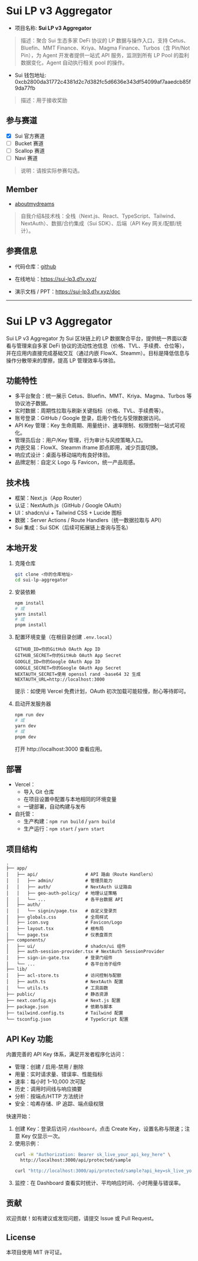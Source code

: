 # Sui LP v3 Aggregator

- 项目名称: **Sui LP v3 Aggregator**
> 描述：聚合 Sui 生态多家 DeFi 协议的 LP 数据与操作入口，支持 Cetus、Bluefin、MMT Finance、Kriya、Magma Finance、Turbos（含 Pin/Not Pin），为 Agent 开发者提供一站式 API 服务，监测到所有 LP Pool 的盈利数据变化，Agent 自动执行相关 pool 的操作。
- Sui 钱包地址: 0xcb2800da31772c4381d2c7d382fc5d6636e343df54099af7aaedcb85f9da77fb
> 描述：用于接收奖励

## 参与赛道

- [x] Sui 官方赛道
- [ ] Bucket 赛道
- [ ] Scallop 赛道
- [ ] Navi 赛道

> 说明：请按实际参赛勾选。

## Member

- [aboutmydreams](https://github.com/aboutmydreams)

> 自我介绍&技术栈：全栈（Next.js、React、TypeScript、Tailwind、NextAuth）、数据/合约集成（Sui SDK）、后端（API Key 网关/配额/统计）。

## 参赛信息

- 代码仓库：[github](https://github.com/d1vai/sui-defillama)

- 在线地址：<https://sui-lp3.d1v.xyz/>
- 演示文档 / PPT：<https://sui-lp3.d1v.xyz/doc>

---

# Sui LP v3 Aggregator

Sui LP v3 Aggregator 为 Sui 区块链上的 LP 数据聚合平台，提供统一界面以查看与管理来自多家 DeFi 协议的流动性池信息（价格、TVL、手续费、仓位等），并在应用内直接完成基础交互（通过内嵌 FlowX、Steamm）。目标是降低信息与操作分散带来的摩擦，提高 LP 管理效率与体验。

## 功能特性

- 多平台聚合：统一展示 Cetus、Bluefin、MMT、Kriya、Magma、Turbos 等协议池子数据。
- 实时数据：周期性拉取与刷新关键指标（价格、TVL、手续费等）。
- 账号登录：GitHub / Google 登录，启用个性化与受限数据访问。
- API Key 管理：Key 生命周期、用量统计、速率限制、权限控制一站式可视化。
- 管理员后台：用户/Key 管理，行为审计与风控策略入口。
- 内嵌交易：FlowX、Steamm iframe 即点即用，减少页面切换。
- 响应式设计：桌面与移动端均有良好体验。
- 品牌定制：自定义 Logo 与 Favicon，统一产品观感。

## 技术栈

- 框架：Next.js（App Router）
- 认证：NextAuth.js（GitHub / Google OAuth）
- UI：shadcn/ui + Tailwind CSS + Lucide 图标
- 数据：Server Actions / Route Handlers（统一数据拉取与 API）
- Sui 集成：Sui SDK（后续可拓展链上查询与签名）

## 本地开发

1. 克隆仓库
   ```bash
   git clone <你的仓库地址>
   cd sui-lp-aggregator
   ```
2. 安装依赖
   ```bash
   npm install
   # 或
   yarn install
   # 或
   pnpm install
   ```

3. 配置环境变量（在根目录创建 `.env.local`）

   ```env
   GITHUB_ID=你的GitHub OAuth App ID
   GITHUB_SECRET=你的GitHub OAuth App Secret
   GOOGLE_ID=你的Google OAuth App ID
   GOOGLE_SECRET=你的Google OAuth App Secret
   NEXTAUTH_SECRET=使用 openssl rand -base64 32 生成
   NEXTAUTH_URL=http://localhost:3000
   ```
   提示：如使用 Vercel 免费计划，OAuth 初次加载可能较慢，耐心等待即可。
4. 启动开发服务器
   ```bash
   npm run dev
   # 或
   yarn dev
   # 或
   pnpm dev
   ```
   打开 http://localhost:3000 查看应用。

## 部署

- Vercel：
  - 导入 Git 仓库
  - 在项目设置中配置与本地相同的环境变量
  - 一键部署，自动构建与发布
- 自托管：
  - 生产构建：`npm run build` / `yarn build`
  - 生产运行：`npm start` / `yarn start`

## 项目结构

```
.
├── app/
│   ├── api/                  # API 路由（Route Handlers）
│   │   ├── admin/            # 管理员能力
│   │   ├── auth/             # NextAuth 认证路由
│   │   ├── geo-auth-policy/  # 地理认证策略
│   │   └── ...               # 各平台数据 API
│   ├── auth/
│   │   └── signin/page.tsx   # 自定义登录页
│   ├── globals.css           # 全局样式
│   ├── icon.svg              # Favicon/Logo
│   ├── layout.tsx            # 根布局
│   └── page.tsx              # 仪表盘首页
├── components/
│   ├── ui/                   # shadcn/ui 组件
│   ├── auth-session-provider.tsx # NextAuth SessionProvider
│   ├── sign-in-gate.tsx      # 登录门组件
│   └── ...                   # 各平台池子组件
├── lib/
│   ├── acl-store.ts          # 访问控制与配额
│   ├── auth.ts               # NextAuth 配置
│   └── utils.ts              # 工具函数
├── public/                   # 静态资源
├── next.config.mjs           # Next.js 配置
├── package.json              # 依赖与脚本
├── tailwind.config.ts        # Tailwind 配置
└── tsconfig.json             # TypeScript 配置
```

## API Key 功能

内置完善的 API Key 体系，满足开发者程序化访问：
- 管理：创建 / 启用-禁用 / 删除
- 用量：实时请求量、错误率、性能指标
- 速率：每小时 1–10,000 次可配
- 历史：调用时间线与响应摘要
- 分析：按端点/HTTP 方法统计
- 安全：哈希存储、IP 追踪、端点级权限

快速开始：
1) 创建 Key：登录后访问 `/dashboard`，点击 Create Key，设置名称与限速；注意 Key 仅显示一次。
2) 使用示例：
   ```bash
   curl -H "Authorization: Bearer sk_live_your_api_key_here" \
     http://localhost:3000/api/protected/sample

   curl "http://localhost:3000/api/protected/sample?api_key=sk_live_your_api_key_here"
   ```
3) 监控：在 Dashboard 查看实时统计、平均响应时间、小时用量与错误率。

## 贡献

欢迎贡献！如有建议或发现问题，请提交 Issue 或 Pull Request。

## License

本项目使用 MIT 许可证。
